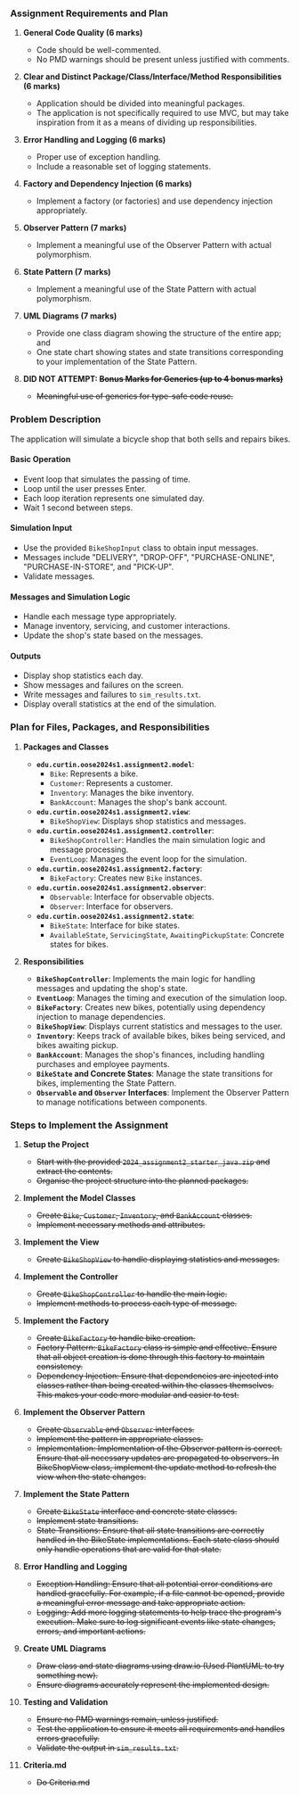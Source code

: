 ### Assignment Requirements and Plan

1. **General Code Quality (6 marks)**
    - Code should be well-commented.
    - No PMD warnings should be present unless justified with comments.

2. **Clear and Distinct Package/Class/Interface/Method Responsibilities (6 marks)**
    - Application should be divided into meaningful packages.
    - The application is not specifically required to use MVC, but may take inspiration from it as a means of dividing up responsibilities.

3. **Error Handling and Logging (6 marks)**
    - Proper use of exception handling.
    - Include a reasonable set of logging statements.

4. **Factory and Dependency Injection (6 marks)**
    - Implement a factory (or factories) and use dependency injection appropriately.

5. **Observer Pattern (7 marks)**
    - Implement a meaningful use of the Observer Pattern with actual polymorphism.

6. **State Pattern (7 marks)**
    - Implement a meaningful use of the State Pattern with actual polymorphism.

7. **UML Diagrams (7 marks)**
    - Provide one class diagram showing the structure of the entire app; and
    - One state chart showing states and state transitions corresponding to your implementation of the State Pattern.

8. **DID NOT ATTEMPT: ~~Bonus Marks for Generics (up to 4 bonus marks)~~**
    - ~~Meaningful use of generics for type-safe code reuse.~~

### Problem Description

The application will simulate a bicycle shop that both sells and repairs bikes.

#### Basic Operation
- Event loop that simulates the passing of time.
- Loop until the user presses Enter.
- Each loop iteration represents one simulated day.
- Wait 1 second between steps.

#### Simulation Input
- Use the provided `BikeShopInput` class to obtain input messages.
- Messages include "DELIVERY", "DROP-OFF", "PURCHASE-ONLINE", "PURCHASE-IN-STORE", and "PICK-UP".
- Validate messages.

#### Messages and Simulation Logic
- Handle each message type appropriately.
- Manage inventory, servicing, and customer interactions.
- Update the shop's state based on the messages.

#### Outputs
- Display shop statistics each day.
- Show messages and failures on the screen.
- Write messages and failures to `sim_results.txt`.
- Display overall statistics at the end of the simulation.

### Plan for Files, Packages, and Responsibilities

1. **Packages and Classes**
    - **`edu.curtin.oose2024s1.assignment2.model`**:
        - `Bike`: Represents a bike.
        - `Customer`: Represents a customer.
        - `Inventory`: Manages the bike inventory.
        - `BankAccount`: Manages the shop's bank account.
    - **`edu.curtin.oose2024s1.assignment2.view`**:
        - `BikeShopView`: Displays shop statistics and messages.
    - **`edu.curtin.oose2024s1.assignment2.controller`**:
        - `BikeShopController`: Handles the main simulation logic and message processing.
        - `EventLoop`: Manages the event loop for the simulation.
    - **`edu.curtin.oose2024s1.assignment2.factory`**:
        - `BikeFactory`: Creates new `Bike` instances.
    - **`edu.curtin.oose2024s1.assignment2.observer`**:
        - `Observable`: Interface for observable objects.
        - `Observer`: Interface for observers.
    - **`edu.curtin.oose2024s1.assignment2.state`**:
        - `BikeState`: Interface for bike states.
        - `AvailableState`, `ServicingState`, `AwaitingPickupState`: Concrete states for bikes.

2. **Responsibilities**
    - **`BikeShopController`**: Implements the main logic for handling messages and updating the shop's state.
    - **`EventLoop`**: Manages the timing and execution of the simulation loop.
    - **`BikeFactory`**: Creates new bikes, potentially using dependency injection to manage dependencies.
    - **`BikeShopView`**: Displays current statistics and messages to the user.
    - **`Inventory`**: Keeps track of available bikes, bikes being serviced, and bikes awaiting pickup.
    - **`BankAccount`**: Manages the shop's finances, including handling purchases and employee payments.
    - **`BikeState` and Concrete States**: Manage the state transitions for bikes, implementing the State Pattern.
    - **`Observable` and `Observer` Interfaces**: Implement the Observer Pattern to manage notifications between components.

### Steps to Implement the Assignment

1. **Setup the Project**
    - ~~Start with the provided `2024_assignment2_starter_java.zip` and extract the contents.~~
    - ~~Organise the project structure into the planned packages.~~

2. **Implement the Model Classes**
    - ~~Create `Bike`, `Customer`, `Inventory`, and `BankAccount` classes.~~
    - ~~Implement necessary methods and attributes.~~

3. **Implement the View**
    - ~~Create `BikeShopView` to handle displaying statistics and messages.~~

4. **Implement the Controller**
    - ~~Create `BikeShopController` to handle the main logic.~~
    - ~~Implement methods to process each type of message.~~

5. **Implement the Factory**
    - ~~Create `BikeFactory` to handle bike creation.~~
    - ~~Factory Pattern: `BikeFactory` class is simple and effective. Ensure that all object creation is done through this factory to maintain consistency.~~
    - ~~Dependency Injection: Ensure that dependencies are injected into classes rather than being created within the classes themselves. This makes your code more modular and easier to test.~~

6. **Implement the Observer Pattern**
    - ~~Create `Observable` and `Observer` interfaces.~~
    - ~~Implement the pattern in appropriate classes.~~
    - ~~Implementation: Implementation of the Observer pattern is correct. Ensure that all necessary updates are propagated to observers. In BikeShopView class, implement the update method to refresh the view when the state changes.~~

7. **Implement the State Pattern**
    - ~~Create `BikeState` interface and concrete state classes.~~
    - ~~Implement state transitions.~~
    - ~~State Transitions: Ensure that all state transitions are correctly handled in the BikeState implementations. Each state class should only handle operations that are valid for that state.~~

8. **Error Handling and Logging**
   - ~~Exception Handling: Ensure that all potential error conditions are handled gracefully. For example, if a file cannot be opened, provide a meaningful error message and take appropriate action.~~
   - ~~Logging: Add more logging statements to help trace the program's execution. Make sure to log significant events like state changes, errors, and important actions.~~

9. **Create UML Diagrams**
    - ~~Draw class and state diagrams using draw.io (Used PlantUML to try something new).~~
    - ~~Ensure diagrams accurately represent the implemented design.~~

10. **Testing and Validation**
    - ~~Ensure no PMD warnings remain, unless justified.~~
    - ~~Test the application to ensure it meets all requirements and handles errors gracefully.~~
    - ~~Validate the output in `sim_results.txt`.~~

11. **Criteria.md**
    - ~~Do Criteria.md~~
